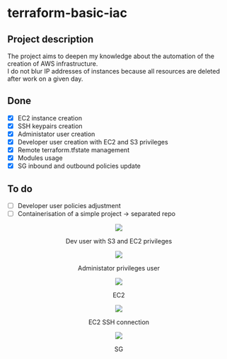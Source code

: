 # terraform-basic-iac

## Project description

The project aims to deepen my knowledge about the automation of the creation of AWS infrastructure.
</br>
I do not blur IP addresses of instances because all resources are deleted after work on a given day.

## Done

- [X] EC2 instance creation
- [X] SSH keypairs creation
- [X] Administator user creation
- [X] Developer user creation with EC2 and S3 privileges
- [X] Remote terraform.tfstate management
- [X] Modules usage 
- [X] SG inbound and outbound policies update

## To do

- [ ] Developer user policies adjustment
- [ ] Containerisation of a simple project -> separated repo

<p align="center">
  <img src="https://github.com/user-attachments/assets/ee5d9ff5-77ce-44f6-9927-d825a43320c9">
</p>
<p align="center">Dev user with S3 and EC2 privileges</p>

<p align="center">
  <img src="https://github.com/user-attachments/assets/e6c296b4-65ef-42e0-b2d1-81f2c3911c20">
</p>
<p align="center">Administator privileges user</p>

<p align="center">
  <img src="https://github.com/user-attachments/assets/f8614193-2f4e-4092-bb4f-198aaf34fc7a">
</p>
<p align="center">EC2</p>

<p align="center">
  <img src="https://github.com/user-attachments/assets/a838da76-b08c-45c3-bd7f-97a51c8e62b8">
</p>
<p align="center">EC2 SSH connection</p>

<p align="center">
  <img src="https://github.com/user-attachments/assets/c8632ff4-dafd-4513-a89e-5e902a422cf8">
</p>
<p align="center">SG</p>


